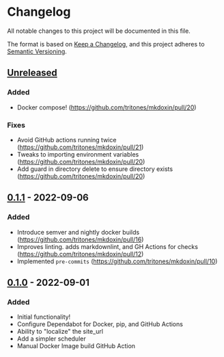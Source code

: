<!-- markdownlint-configure-file { "MD024": { "siblings_only": true } } -->

# Changelog

All notable changes to this project will be documented in this file.

The format is based on [Keep a Changelog](https://keepachangelog.com/en/1.0.0/),
and this project adheres to [Semantic Versioning](https://semver.org/spec/v2.0.0.html).

## [Unreleased]

### Added

-   Docker compose! (<https://github.com/tritones/mkdoxin/pull/20>)

### Fixes

-   Avoid GitHub actions running twice (<https://github.com/tritones/mkdoxin/pull/21>)
-   Tweaks to importing environment variables (<https://github.com/tritones/mkdoxin/pull/20>)
-   Add guard in directory delete to ensure directory exists (<https://github.com/tritones/mkdoxin/pull/20>)

## [0.1.1] - 2022-09-06

### Added

-   Introduce semver and nightly docker builds (<https://github.com/tritones/mkdoxin/pull/16>)
-   Improves linting. adds markdownlint, and GH Actions for checks (<https://github.com/tritones/mkdoxin/pull/12>)
-   Implemented `pre-commits` (<https://github.com/tritones/mkdoxin/pull/10>)

## [0.1.0] - 2022-09-01

### Added

-   Initial functionality!
-   Configure Dependabot for Docker, pip, and GitHub Actions
-   Ability to "localize" the site_url
-   Add a simpler scheduler
-   Manual Docker Image build GitHub Action

<!-- Release Links -->

[unreleased]: https://github.com/tritones/mkdoxin/compare/v0.1.1...HEAD
[0.1.1]: https://github.com/tritones/mkdoxin/releases/tag/v0.1.1
[0.1.0]: https://github.com/tritones/mkdoxin/releases/tag/v0.1.0
